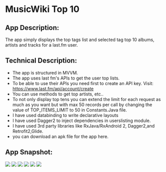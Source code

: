 # MusicWiki Top 10

## App Description:
The app simply displays the top tags list and selected tag top 10 albums, artists and tracks for a last.fm user.

## Technical Description:
*	The app is structured in MVVM.
* The app uses last fm's APIs to get the user top lists.
*	To be able to use their APIs you need first to create an API key.
  Visit: https://www.last.fm/api/account/create
*	You can use methods to get top artists,  etc..
*	To not only display top tens you can extend the limit for each request as much as you want but with max 50 records per call by changing the value of TOP_ITEMS_LIMIT to 50 in Constants.Java file.
*	I have used databinding to write declarative layouts
*	I have used Dagger2 to inject dependencies in userslisting module.
*	I have used 3rd party libraries like RxJava/RxAndroid 2, Dagger2,and Retrofit2,Glide.
*	you can download an apk file for the app here.

## App Snapshot:
![](doc/screenshot1.png)
![](doc/screenshot2.png)
![](doc/screenshot3.png)
![](doc/screenshot4.png)
![](idoc/screenshot5.png)
![](doc/screenshot6.png)
